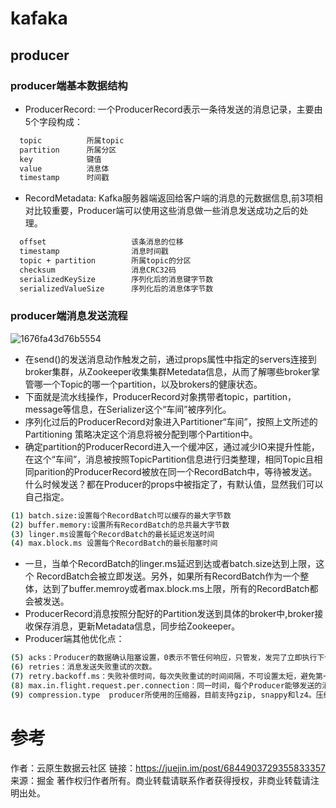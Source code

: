 # kafaka

## producer

### producer端基本数据结构

- ProducerRecord: 一个ProducerRecord表示一条待发送的消息记录，主要由5个字段构成：

```bash
  topic          所属topic
  partition      所属分区
  key            键值
  value          消息体
  timestamp      时间戳
```

- RecordMetadata: Kafka服务器端返回给客户端的消息的元数据信息,前3项相对比较重要，Producer端可以使用这些消息做一些消息发送成功之后的处理。

```bash
  offset                   该条消息的位移
  timestamp                消息时间戳
  topic + partition        所属topic的分区
  checksum                 消息CRC32码
  serializedKeySize        序列化后的消息键字节数
  serializedValueSize      序列化后的消息体字节数
```

### producer端消息发送流程

![1676fa43d76b5554](C:\project\soccergao\笔记\kafka\图片\1676fa43d76b5554.jpg)

- 在send()的发送消息动作触发之前，通过props属性中指定的servers连接到broker集群，从Zookeeper收集集群Metedata信息，从而了解哪些broker掌管哪一个Topic的哪一个partition，以及brokers的健康状态。
- 下面就是流水线操作，ProducerRecord对象携带者topic，partition，message等信息，在Serializer这个“车间”被序列化。
- 序列化过后的ProducerRecord对象进入Partitioner“车间”，按照上文所述的Partitioning 策略决定这个消息将被分配到哪个Partition中。
- 确定partition的ProducerRecord进入一个缓冲区，通过减少IO来提升性能，在这个“车间”，消息被按照TopicPartition信息进行归类整理，相同Topic且相同parition的ProducerRecord被放在同一个RecordBatch中，等待被发送。什么时候发送？都在Producer的props中被指定了，有默认值，显然我们可以自己指定。

```bash
(1) batch.size:设置每个RecordBatch可以缓存的最大字节数 
(2) buffer.memory:设置所有RecordBatch的总共最大字节数 
(3) linger.ms设置每个RecordBatch的最长延迟发送时间 
(4) max.block.ms 设置每个RecordBatch的最长阻塞时间 
```

- 一旦，当单个RecordBatch的linger.ms延迟到达或者batch.size达到上限，这个 RecordBatch会被立即发送。另外，如果所有RecordBatch作为一个整体，达到了buffer.memroy或者max.block.ms上限，所有的RecordBatch都会被发送。
- ProducerRecord消息按照分配好的Partition发送到具体的broker中,broker接收保存消息，更新Metadata信息，同步给Zookeeper。
- Producer端其他优化点：

```bash
(5) acks：Producer的数据确认阻塞设置，0表示不管任何响应，只管发，发完了立即执行下个任务，这种方式最快，但是很不保险。1表示只确保leader成功响应，接收到数据。2表示确保leader及其所有follwer成功接收保存消息，也可以用”all”。
(6) retries：消息发送失败重试的次数。
(7) retry.backoff.ms：失败补偿时间，每次失败重试的时间间隔，不可设置太短，避免第一条消息的响应还没返回，第二条消息又发出去了，造成逻辑错误。
(8) max.in.flight.request.per.connection：同一时间，每个Producer能够发送的消息上限。
(9) compression.type  producer所使用的压缩器，目前支持gzip, snappy和lz4。压缩是在用户主线程完成的，通常都需要花费大量的CPU时间，但对于减少网络IO来说确实利器。生产环境中可以结合压力测试进行适当配置

```





# 参考

作者：云原生数据云社区
链接：https://juejin.im/post/6844903729355833357
来源：掘金
著作权归作者所有。商业转载请联系作者获得授权，非商业转载请注明出处。

